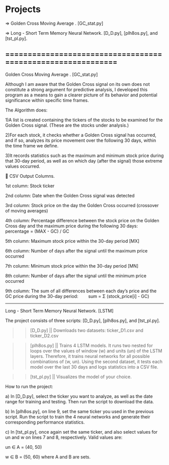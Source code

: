 # Projects

=> Golden Cross Moving Average . [GC_stat.py]

=> Long - Short Term Memory Neural Network. [D_D.py], [plh8os.py], and [tst_pl.py].
 
============================================================
-------------------------------------------------------------------------------------------------------------------------------------------------------------------------------------------------------------

Golden Cross Moving Average . [GC_stat.py]

Although I am aware that the Golden Cross signal on its own does not constitute a strong argument for predictive analysis, I developed this program as a means to gain a clearer picture of its behavior and potential significance within specific time frames.

The Algorithm does:

1)A list is created containing the tickers of the stocks to be examined for the Golden Cross signal. (These are the stocks under analysis.)

2)For each stock, it checks whether a Golden Cross signal has occurred, and if so, analyzes its price movement over the following 30 days, within the time frame we define.

3)It records statistics such as the maximum and minimum stock price during that 30-day period, as well as on which day (after the signal) those extreme values occurred.


📁 CSV Output Columns.


1st column: Stock ticker

2nd column: Date when the Golden Cross signal was detected

3rd column: Stock price on the day the Golden Cross occurred (crossover of moving averages)

4th column: Percentage difference between the stock price on the Golden Cross day and the maximum price during the following 30 days:
  percentage = (MAX - GC) / GC


5th column: Maximum stock price within the 30-day period [MX]

6th column: Number of days after the signal until the maximum price occurred

7th column: Minimum stock price within the 30-day period [MN]

8th column: Number of days after the signal until the minimum price occurred

9th column: The sum of all differences between each day’s price and the GC price during the 30-day period:
  sum = Σ (stock_price[i] - GC)






------------------------------------------------------------------------------------------------------------------------------------------------------------------------------------





Long - Short Term Memory Neural Network.  [LSTM]

The project consists of three scripts: [D_D.py], [plh8os.py], and [tst_pl.py].

>> [D_D.py] || Downloads two datasets:
ticker_D1.csv and ticker_D2.csv

>> [plh8os.py] ||  Trains 4 LSTM models.
It runs two nested for loops over the values of window (w) and units (un) of the LSTM layers.
Therefore, it trains neural networks for all possible combinations of (w, un).
Using the second dataset, it tests each model over the last 30 days and logs statistics into a CSV file.

>> [tst_pl.py] || Visualizes the model of your choice.


How to run the project:

a) In [D_D.py], select the ticker you want to analyze, as well as the date range for training and testing.
Then run the script to download the data.

b) In [plh8os.py], on line 9, set the same ticker you used in the previous script.
Run the script to train the 4 neural networks and generate their corresponding performance statistics.

c) In [tst_pl.py], once again set the same ticker, and also select values for un and w on lines 7 and 8, respectively.
Valid values are:

un ∈ A = (40, 50)

w ∈ B = (50, 60)
where A and B are sets.











  
